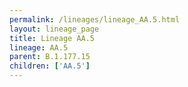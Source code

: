 ```yaml
---
permalink: /lineages/lineage_AA.5.html
layout: lineage_page
title: Lineage AA.5
lineage: AA.5
parent: B.1.177.15
children: ['AA.5']
---
```


